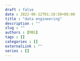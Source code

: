 ```yaml
---
draft : false
date : 2022-06-12T01:18:50+08:00
title : "data engineering"
description : ""
slug : ""
authors : [MBS]
tags : []
categories : []
externalLink : ""
series : []
---
```


